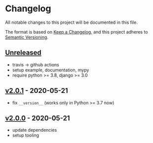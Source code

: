 # Changelog

All notable changes to this project will be documented in this file.

The format is based on [Keep a Changelog](https://keepachangelog.com/en/1.0.0/),
and this project adheres to [Semantic Versioning](https://semver.org/spec/v2.0.0.html).

## [Unreleased]

- travis → github actions
- setup example, documentation, mypy
- require python >= 3.8, django >= 3.0

## [v2.0.1] - 2020-05-21

- fix `__version__` (works only in Python >= 3.7 now)

## [v2.0.0] - 2020-05-21

- update dependencies
- setup tooling

[Unreleased]: https://github.com/nim65s/dmdm/compare/v2.0.1...master
[v2.0.1]: https://github.com/nim65s/dmdm/compare/v2.0.0...v2.0.1
[v2.0.0]: https://github.com/nim65s/dmdm/releases/tag/v2.0.0
